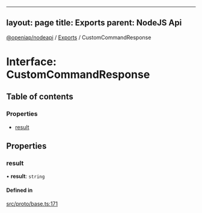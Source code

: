 
---
layout: page
title: Exports
parent: NodeJS Api
---
[@openiap/nodeapi](../README.md) / [Exports](../modules.md) / CustomCommandResponse

# Interface: CustomCommandResponse

## Table of contents

### Properties

- [result](CustomCommandResponse.md#result)

## Properties

### result

• **result**: `string`

#### Defined in

[src/proto/base.ts:171](https://github.com/openiap/nodeapi/blob/a6b5438/src/proto/base.ts#L171)
